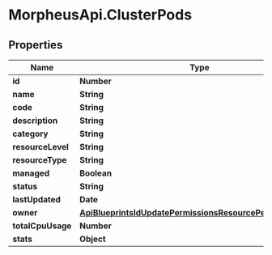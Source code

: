 # MorpheusApi.ClusterPods

## Properties

Name | Type | Description | Notes
------------ | ------------- | ------------- | -------------
**id** | **Number** |  | [optional] 
**name** | **String** |  | [optional] 
**code** | **String** |  | [optional] 
**description** | **String** |  | [optional] 
**category** | **String** |  | [optional] 
**resourceLevel** | **String** |  | [optional] 
**resourceType** | **String** |  | [optional] 
**managed** | **Boolean** |  | [optional] 
**status** | **String** |  | [optional] 
**lastUpdated** | **Date** |  | [optional] 
**owner** | [**ApiBlueprintsIdUpdatePermissionsResourcePermissionSites**](ApiBlueprintsIdUpdatePermissionsResourcePermissionSites.md) |  | [optional] 
**totalCpuUsage** | **Number** |  | [optional] 
**stats** | **Object** |  | [optional] 


